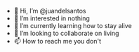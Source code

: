 - 👋 Hi, I’m @juandelsantos
- 👀 I’m interested in nothing
- 🌱 I’m currently learning how to stay alive
- 💞️ I’m looking to collaborate on living
- 📫 How to reach me you don't

<!---
juandelsantos/juandelsantos is a ✨ special ✨ repository because its `README.md` (this file) appears on your GitHub profile.
You can click the Preview link to take a look at your changes.
--->

